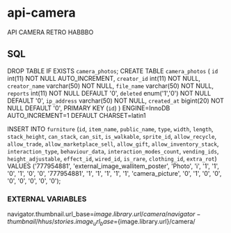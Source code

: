# api-camera
API CAMERA RETRO HABBBO

## SQL

DROP TABLE IF EXISTS `camera_photos`;
CREATE TABLE `camera_photos` (
  `id` int(11) NOT NULL AUTO_INCREMENT,
  `creator_id` int(11) NOT NULL,
  `creator_name` varchar(50) NOT NULL,
  `file_name` varchar(50) NOT NULL,
  `reports` int(11) NOT NULL DEFAULT '0',
  `deleted` enum('1','0') NOT NULL DEFAULT '0',
  `ip_address` varchar(50) NOT NULL,
  `created_at` bigint(20) NOT NULL DEFAULT '0',
  PRIMARY KEY (`id`)
) ENGINE=InnoDB AUTO_INCREMENT=1 DEFAULT CHARSET=latin1

INSERT INTO `furniture` (`id`, `item_name`, `public_name`, `type`, `width`, `length`, `stack_height`, `can_stack`, `can_sit`, `is_walkable`, `sprite_id`, `allow_recycle`, `allow_trade`, `allow_marketplace_sell`, `allow_gift`, `allow_inventory_stack`, `interaction_type`, `behaviour_data`, `interaction_modes_count`, `vending_ids`, `height_adjustable`, `effect_id`, `wired_id`, `is_rare`, `clothing_id`, `extra_rot`) VALUES ('777954881', 'external_image_wallitem_poster', 'Photo', 'i', '1', '1', '0', '1', '0', '0', '777954881', '1', '1', '1', '1', '1', 'camera_picture', '0', '1', '0', '0', '0', '0', '0', '0', '0');

### EXTERNAL VARIABLES

navigator.thumbnail.url_base=${image.library.url}/camera/navigator-thumbnail/hhus/
stories.image_url_base=${image.library.url}/camera/



